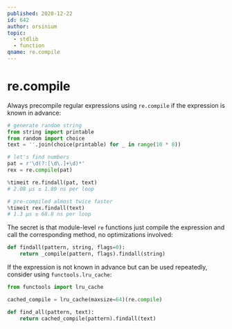 ```yaml
---
published: 2020-12-22
id: 642
author: orsinium
topic:
  - stdlib
  - function
qname: re.compile
---
```


# re.compile

Always precompile regular expressions using `re.compile` if the expression is known in advance:

```python
# generate random string
from string import printable
from random import choice
text = ''.join(choice(printable) for _ in range(10 * 8))

# let's find numbers
pat = r'\d(?:[\d\.]+\d)*'
rex = re.compile(pat)

%timeit re.findall(pat, text)
# 2.08 µs ± 1.89 ns per loop

# pre-compiled almost twice faster
%timeit rex.findall(text)
# 1.3 µs ± 68.8 ns per loop
```

The secret is that module-level `re` functions just compile the expression and call the corresponding method, no optimizations involved:

```python
def findall(pattern, string, flags=0):
    return _compile(pattern, flags).findall(string)
```

If the expression is not known in advance but can be used repeatedly, consider using `functools.lru_cache`:

```python
from functools import lru_cache

cached_compile = lru_cache(maxsize=64)(re.compile)

def find_all(pattern, text):
    return cached_compile(pattern).findall(text)
```
